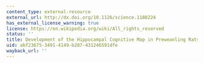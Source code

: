 ```yaml
---
content_type: external-resource
external_url: http://dx.doi.org/10.1126/science.1188224
has_external_license_warning: true
license: https://en.wikipedia.org/wiki/All_rights_reserved
status: ''
title: Development of the Hippocampal Cognitive Map in Preweanling Rats
uid: abf23675-3491-4149-b287-431246591dfe
wayback_url: ''
---
```

